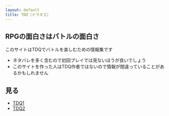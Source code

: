 ```yaml
---
layout: default
title: TDQ（ドラオエ）
---
```


## RPGの面白さはバトルの面白さ

このサイトはTDQでバトルを楽しむための情報集です

* ネタバレを多く含むので初回プレイでは見ないほうが良いでしょう
* このサイトを作った人はTDQ作者ではないので情報が間違っていることがあるかもしれません

## 見る

* [TDQ1](tdq1/)
* [TDQ2](tdq2/)
